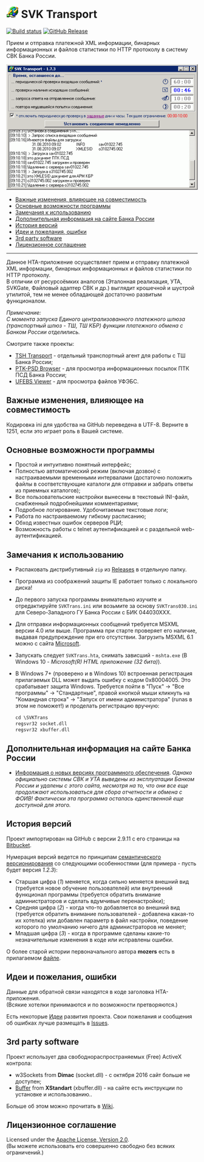 # ![icon] SVK Transport
[![Build status]][appveyor]
[![GitHub Release]][releases]

Прием и отправка платежной XML информации, бинарных информационных и файлов 
статистики по HTTP протоколу в систему СВК Банка России.  

![Рабочее окно приложения]

* [Важные изменения, влияющее на совместимость]
* [Основные возможности программы]
* [Замечания к использованию]
* [Дополнительная информация на сайте Банка России]
* [История версий]
* [Идеи и пожелания, ошибки]
* [3rd party software]
* [Лицензионное соглашение]

-----

Данное HTA-приложение осуществляет прием и отправку платежной XML информации, 
бинарных информационных и файлов статистики по HTTP протоколу.  
В отличии от ресурсоёмких аналогов (Эталонная реализация, УТА, SVKGate, 
Файловый адаптер СВК и др.) выглядит крошечной и шустрой утилитой, 
тем не менее обладающей достаточно развитым функционалом.

*Примечание:  
С момента запуска Единого централизованного платежного шлюза (транспортный
шлюз - ТШ, ТШ КБР) функции платежного обмена с Банком России отделились.*

Смотрите также проекты:

* [TSH Transport] - отдельный транспортный агент для работы с ТШ Банка России;
* [PTK-PSD Browser] - для просмотра информационных посылок ПТК ПСД Банка России;
* [UFEBS Viewer] - для просмотра файлов УФЭБС.

## Важные изменения, влияющее на совместимость

Кодировка ini для удобства на GitHub переведена в UTF-8. Верните в 1251, 
если это играет роль в Вашей системе.

## Основные возможности программы

* Простой и интуитивно понятный интерфейс;
* Полностью автоматический режим (включая дозвон) с настраиваемыми временными 
интервалами (достаточно положить файлы в соответствующие каталоги для отправки 
и забрать ответы из приемных каталогов);
* Все пользовательские настройки вынесены в текстовый INI-файл, снабженный 
подробнейшими комментариями;
* Подробное логирование. Удобочитаемые текстовые логи;
* Работа по настраиваемому гибкому расписанию;
* Обход известных ошибок серверов РЦИ;
* Возможность работы с telnet аутентификацией и с раздельной 
web-аутентификацией.

## Замечания к использованию

* Распаковать дистрибутивный `zip` из [Releases] в отдельную папку.
* Программа из соображений защиты IE работает только с локального диска!
* До первого запуска программы внимательно изучите и отредактируйте 
`SVKTrans.ini` или возьмите за основу `SVKTrans030.ini` для Северо-Западного 
ГУ Банка России c БИК 044030ХХХ.
* Для отправки информационных сообщений требуется MSXML версии 4.0 или выше. 
Программа при старте проверяет его наличие, выдавая предупреждение при его 
отсутствии. Загрузить MSXML 6.1 можно с сайта [Microsoft].
* Запускать следует `SVKTrans.hta`, снимать зависший - `mshta.exe` 
(В Windows 10 - *Microsoft(R) HTML приложение (32 бита)*).
* В Windows 7+ (проверено и в Windows 10) встроенная регистрация прилагаемых 
DLL может выдать ошибку с кодом 0x80004005. Это срабатывает защита Windows. 
Требуется пойти в "Пуск" -> "Все программы" -> "Стандартные", правой кнопкой 
мыши кликнуть на "Командная строка" -> "Запуск от имени администратора" 
(runas в этом не поможет!) и проделать регистрацию вручную:

      cd \SVKTrans
      regsvr32 socket.dll
      regsvr32 xbuffer.dll

## Дополнительная информация на сайте Банка России

* [Информация о новых версиях программного обеспечения]. *Однако официально
системы СВК и УТА выведены из эксплуатации Банком России и удалены с этого
сайта, несмотря на то, что они все еще продолжают использоваться для сбора
отчетности и обмена с ФОИВ! Фактически эта программа осталась единственной
еще доступной для этого.*

## История версий

Проект импортирован на GitHub с версии 2.9.11 с его страницы на [Bitbucket].

Нумерация версий ведется по принципам [семантического версионирования]
со следующими особенностями (для примера - пусть будет версия *1.2.3*):

* Старшая цифра (*1*) меняется, когда сильно 
меняется внешний вид (требуется новое обучение пользователей) или внутренний 
функционал программы (требуется обратить внимание администраторов и сделать 
вдумчивые перенастройки);
* Средняя цифра (*2*) - когда что-то добавляется во внешний вид 
(требуется обратить внимание пользователей - добавлена какая-то их хотелка) 
или добавлен параметр в файл настройки, поведение которого по умолчанию 
ничего для администраторов не меняет;
* Младшая цифра (*3*) - когда в программе сделаны какие-то незначительные 
изменения в коде или исправлены ошибки.

О более старой истории первоначального автора **mozers** есть в прилагаемом 
[файле].

## Идеи и пожелания, ошибки

Данные для обратной связи находятся в коде заголовка HTA-приложения.  
(Всякие хотелки принимаются и по возможности претворяются.)

Есть некоторые [Идеи] развития проекта.
Свои пожелания и сообщения об ошибках лучше размещать в [Issues].

## 3rd party software

Проект использует два свободнораспространяемых (Free) ActiveX контрола:

* w3Sockets from **Dimac** (socket.dll) - с октября 2016 сайт больше не 
доступен;
* [Buffer] from **XStandart** (xbuffer.dll) - на сайте есть инструкции
по установке и использованию..

Больше об этом можно прочитать в [Wiki].

## Лицензионное соглашение

Licensed under the [Apache License, 
Version 2.0](http://www.apache.org/licenses/LICENSE-2.0 "LICENSE").  
(Вы можете использовать его совершенно свободно без всяких ограничений.)

[Важные изменения, влияющее на совместимость]: #важные-изменения-влияющее-на-совместимость
[Основные возможности программы]: #основные-возможности-программы
[Замечания к использованию]: #замечания-к-использованию
[Дополнительная информация на сайте Банка России]: #дополнительная-информация-на-сайте-банка-россии
[История версий]: #история-версий
[Идеи и пожелания, ошибки]: #идеи-и-пожелания-ошибки
[3rd party software]: #3rd-party-software
[Лицензионное соглашение]: #лицензионное-соглашение

[Wiki]: https://github.com/diev/SVK-Transport-hta/wiki
[Идеи]: https://github.com/diev/SVK-Transport-hta/projects/1
[Issues]: https://github.com/diev/SVK-Transport-hta/issues
[releases]: https://github.com/diev/SVK-Transport-hta/releases/latest

[CHANGELOG]: CHANGELOG.md
[Apache License, Version 2.0]: LICENSE

[icon]: assets/images/svktrans.png
[Рабочее окно приложения]: assets/images/screen.png
[файле]: docs/changelog.md

[TSH Transport]: /TSH-Transport
[SVK Transport]: /SVK-Transport-hta
[PTK-PSD Browser]: /PTK-PSD-Browser-hta
[UFEBS Viewer]: /UFEBS-Viewer-hta

[appveyor]: https://ci.appveyor.com/project/diev/svk-transport-hta
[ПТК ПСД]: http://ptkpsd.ru/
[СВК]: http://www.cbr.ru/mcirabis/itest/
[Bitbucket]: https://bitbucket.org/html-applications/svk-transport
[7-Zip]: https://www.7-zip.org/
[Microsoft]: http://www.microsoft.com/downloads/details.aspx?FamilyID=d21c292c-368b-4ce1-9dab-3e9827b70604&displayLang=ru
[Информация о новых версиях программного обеспечения]: https://www.cbr.ru/development/mcirabis/itest/ "(СВК, УТА)"
[семантического версионирования]: http://semver.org/lang/ru/
[Buffer]: http://www.xstandard.com/en/documentation/xbuffer/

[Build status]: https://ci.appveyor.com/api/projects/status/1mvedcg27p6n7aj0?svg=true
[GitHub Release]: https://img.shields.io/github/release/diev/SVK-Transport-hta.svg
